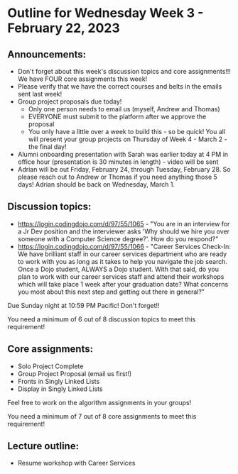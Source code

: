 # Outline for Wednesday Week 3 - February 22, 2023

## Announcements:
- Don't forget about this week's discussion topics and core assignments!!!  We have FOUR core assignments this week!
- Please verify that we have the correct courses and belts in the emails sent last week!
- Group project proposals due today!
  - Only one person needs to email us (myself, Andrew and Thomas)
  - EVERYONE must submit to the platform after we approve the proposal
  - You only have a little over a week to build this - so be quick!  You all will present your group projects on Thursday of Week 4 - March 2 - the final day!
- Alumni onboarding presentation with Sarah was earlier today at 4 PM in office hour (presentation is 30 minutes in length) - video will be sent
- Adrian will be out Friday, February 24, through Tuesday, February 28.  So please reach out to Andrew or Thomas if you need anything those 5 days!  Adrian should be back on Wednesday, March 1.

## Discussion topics:
- https://login.codingdojo.com/d/97/55/1065 - "You are in an interview for a Jr Dev position and the interviewer asks 'Why should we hire you over someone with a Computer Science degree?'. How do you respond?"
- https://login.codingdojo.com/d/97/55/1066 - "Career Services Check-In:  We have brilliant staff in our career services department who are ready to work with you as long as it takes to help you navigate the job search.  Once a Dojo student, ALWAYS a Dojo student.  With that said, do you plan to work with our career services staff and attend their workshops which will take place 1 week after your graduation date?  What concerns you most about this next step and getting out there in general?"

Due Sunday night at 10:59 PM Pacific!  Don't forget!!

You need a minimum of 6 out of 8 discussion topics to meet this requirement!

## Core assignments:
- Solo Project Complete
- Group Project Proposal (email us first!)
- Fronts in Singly Linked Lists
- Display in Singly Linked Lists

Feel free to work on the algorithm assignments in your groups!

You need a minimum of 7 out of 8 core assignments to meet this requirement!

## Lecture outline:
- Resume workshop with Career Services